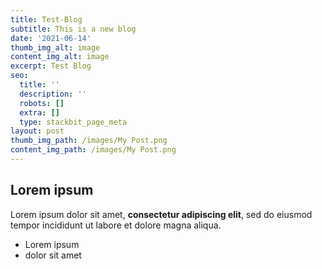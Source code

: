 ```yaml
---
title: Test-Blog
subtitle: This is a new blog
date: '2021-06-14'
thumb_img_alt: image
content_img_alt: image
excerpt: Test Blog
seo:
  title: ''
  description: ''
  robots: []
  extra: []
  type: stackbit_page_meta
layout: post
thumb_img_path: /images/My Post.png
content_img_path: /images/My Post.png
---
```

## Lorem ipsum

Lorem ipsum dolor sit amet, **consectetur adipiscing elit**, sed do eiusmod tempor incididunt ut labore et dolore magna aliqua.

- Lorem ipsum
- dolor sit amet